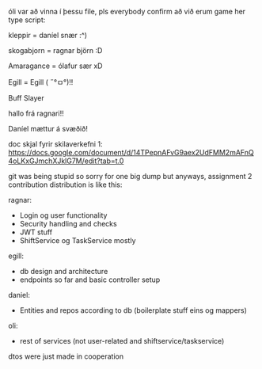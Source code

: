 óli var að vinna í þessu file, pls everybody confirm að við erum game her type script:

kleppir = daníel snær :^)

skogabjorn = ragnar björn :D

Amaragance = ólafur sær xD

Egill = Egill ( ˶°ㅁ°)!!

Buff Slayer

hallo frá ragnari!!

Daníel mættur á svæðið!



doc skjal fyrir skilaverkefni 1:
https://docs.google.com/document/d/14TPepnAFvG9aex2UdFMM2mAFnQ4oLKxGJmchXJklG7M/edit?tab=t.0




git was being stupid so sorry for one big dump but anyways, assignment 2 contribution distribution is like this:

ragnar:
- Login og user functionality
- Security handling and checks
- JWT stuff
- ShiftService og TaskService mostly

egill:
- db design and architecture
- endpoints so far and basic controller setup

daniel:
- Entities and repos according to db (boilerplate stuff eins og mappers)

oli:
- rest of services (not user-related and shiftservice/taskservice)

dtos were just made in cooperation
